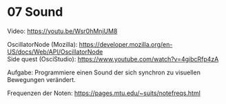 # 07 Sound
    
Video: https://youtu.be/Wsr0hMnjUM8
  
OscillatorNode (Mozilla): https://developer.mozilla.org/en-US/docs/Web/API/OscillatorNode  
Side quest (OsciStudio): https://www.youtube.com/watch?v=4gibcRfp4zA  
  
Aufgabe: Programmiere einen Sound der sich synchron zu visuellen Bewegungen verändert.  
  
Frequenzen der  Noten: https://pages.mtu.edu/~suits/notefreqs.html  